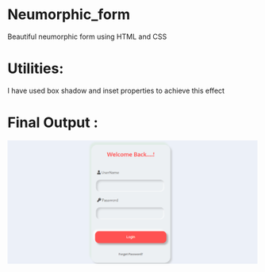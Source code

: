# Neumorphic_form
Beautiful neumorphic form using HTML and CSS

# Utilities:
I have used box shadow and inset properties to achieve this effect

# Final Output : 
![](form.png)

